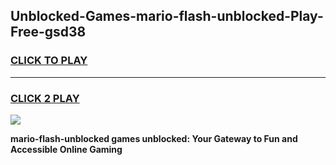 
## Unblocked-Games-mario-flash-unblocked-Play-Free-gsd38
<h3>
<a href="https://premium76.site?title=mario-flash-unblocked&ref=21A">CLICK TO PLAY</a></h3>
<hr>

<h3>
<a href="https://premium76.site?title=mario-flash-unblocked&ref=21A">CLICK 2 PLAY</a>
  
</h3>

<a href="https://premium76.site?title=mario-flash-unblocked&ref=21A"><img src="https://clearcache.store/games.png"></a>


**mario-flash-unblocked games unblocked: Your Gateway to Fun and Accessible Online Gaming**
